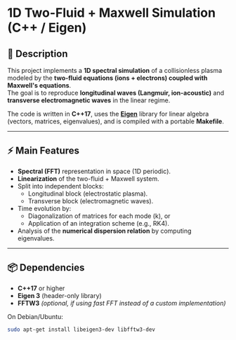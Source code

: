 # 1D Two-Fluid + Maxwell Simulation (C++ / Eigen)

## 📖 Description

This project implements a **1D spectral simulation** of a collisionless plasma modeled by the **two-fluid equations (ions + electrons) coupled with Maxwell's equations**.  
The goal is to reproduce **longitudinal waves (Langmuir, ion-acoustic)** and **transverse electromagnetic waves** in the linear regime.

The code is written in **C++17**, uses the **[Eigen](https://eigen.tuxfamily.org/)** library for linear algebra (vectors, matrices, eigenvalues), and is compiled with a portable **Makefile**.

---

## ⚡ Main Features

- **Spectral (FFT)** representation in space (1D periodic).  
- **Linearization** of the two-fluid + Maxwell system.  
- Split into independent blocks:
  - Longitudinal block (electrostatic plasma).  
  - Transverse block (electromagnetic waves).  
- Time evolution by:
  - Diagonalization of matrices for each mode \(k\), or  
  - Application of an integration scheme (e.g., RK4).  
- Analysis of the **numerical dispersion relation** by computing eigenvalues.

---

## 📦 Dependencies

- **C++17** or higher  
- **Eigen 3** (header-only library)  
- **FFTW3** *(optional, if using fast FFT instead of a custom implementation)*  

On Debian/Ubuntu:

```bash
sudo apt-get install libeigen3-dev libfftw3-dev
```
